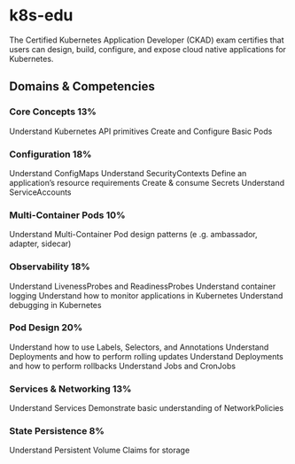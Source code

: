 # k8s-edu

The Certified Kubernetes Application Developer (CKAD) exam certifies that users can design, build, configure, and expose cloud native applications for Kubernetes.

## Domains & Competencies

### Core Concepts 13%

Understand Kubernetes API primitives
Create and Configure Basic Pods

### Configuration 18%

Understand ConfigMaps
Understand SecurityContexts
Define an application’s resource requirements
Create & consume Secrets
Understand ServiceAccounts

### Multi-Container Pods 10%

Understand Multi-Container Pod design patterns (e .g. ambassador, adapter, sidecar)

### Observability 18%

Understand LivenessProbes and ReadinessProbes
Understand container logging
Understand how to monitor applications in Kubernetes
Understand debugging in Kubernetes

### Pod Design 20%

Understand how to use Labels, Selectors, and Annotations
Understand Deployments and how to perform rolling updates
Understand Deployments and how to perform rollbacks
Understand Jobs and CronJobs

### Services & Networking 13%

Understand Services
Demonstrate basic understanding of NetworkPolicies

### State Persistence 8%

Understand Persistent Volume Claims for storage
